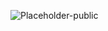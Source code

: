 ![Placeholder-public](https://user-images.githubusercontent.com/51213244/188267621-1be1c338-b99d-400f-a08b-306dabedb4e3.png)
